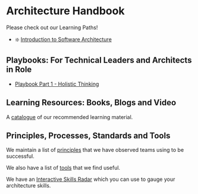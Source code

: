 # Architecture Handbook

Please check out our Learning Paths!

- :sparkle: [Introduction to Software Architecture](learning_paths/introduction_to_software_architecture.md)

## Playbooks: For Technical Leaders and Architects in Role

- [Playbook Part 1 - Holistic Thinking](https://docs.google.com/presentation/d/1RwBxzT37oZNXWZzJBgZ9e-IzXfYOlf7FnGIPdjEZV-Q/edit?usp=sharing)

## Learning Resources: Books, Blogs and Video

A [catalogue](resources.md) of our recommended learning material.

## Principles, Processes, Standards and Tools

We maintain a list of [principles](principles.md) that we have observed teams using to be successful.

We also have a list of [tools](principles/tools.md) that we find useful.

We have an [Interactive Skills Radar](https://madetech.github.io/skills-radar-prototype/) which you can use to gauge your architecture skills.
